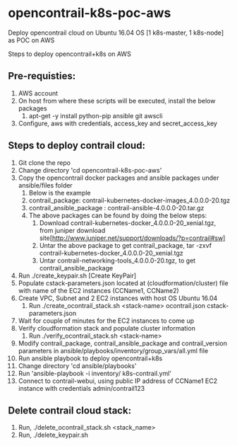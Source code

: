 # opencontrail-k8s-poc-aws
Deploy opencontrail cloud on Ubuntu 16.04 OS [1 k8s-master, 1 k8s-node] as POC on AWS

Steps to deploy opencontrail+k8s on AWS

Pre-requisties:
--------------
1. AWS account
2. On host from where these scripts will be executed, install the below packages
   1. apt-get -y install python-pip ansible git awscli
3. Configure, aws with credentials, access_key and secret_access_key


Steps to deploy contrail cloud:
-------------------------------
1. Git clone the repo
2. Change directory 'cd opencontrail-k8s-poc-aws'
3. Copy the opencontrail docker packages and ansible packages under ansible/files folder
   1. Below is the example
   2. contrail_package: contrail-kubernetes-docker-images_4.0.0.0-20.tgz
   3. contrail_ansible_package : contrail-ansible-4.0.0.0-20.tar.gz
   4. The above packages can be found by doing the below steps:
      1. Download contrail-kubernetes-docker_4.0.0.0-20_xenial.tgz, from juniper download site[http://www.juniper.net/support/downloads/?p=contrail#sw]
      2. Untar the above package to get contrail_package, tar -zxvf contrail-kubernetes-docker_4.0.0.0-20_xenial.tgz
      3. Untar contrail-networking-tools_4.0.0.0-20.tgz, to get contrail_ansible_package 
4. Run ./create_keypair.sh [Create KeyPair]
5. Populate cstack-parameters.json located at (cloudformation/cluster) file with name of the EC2 instances (CCName1, CCName2)
6. Create VPC, Subnet and 2 EC2 instances with host OS Ubuntu 16.04
   1. Run ./create_ocontrail_stack.sh \<stack-name\> ocontrail.json cstack-parameters.json
8. Wait for couple of minutes for the EC2 instances to come up
9. Verify cloudformation stack and populate cluster information 
   1. Run ./verify_ocontrail_stack.sh \<stack-name\>
10. Modify contrail_package, contrail_ansible_package and contrail_version parameters in ansible/playbooks/inventory/group_vars/all.yml file
11. Run ansible playbook to deploy opencontrail+k8s
   1. Change directory 'cd ansible/playbooks'
   2. Run 'ansible-playbook -i inventory/ k8s-contrail.yml' 
12. Connect to contrail-webui, using public IP address of CCName1 EC2 instance with credentials admin/contrail123


Delete contrail cloud stack:
---------------------------
1. Run, ./delete_ocontrail_stack.sh <stack_name>
2. Run, ./delete_keypair.sh
